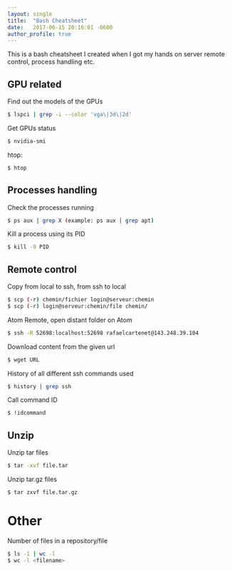 ```yaml
---
layout: single
title:  "Bash Cheatsheet"
date:   2017-06-15 20:16:01 -0600
author_profile: true
---
```


This is a bash cheatsheet I created when I got my hands on server remote control, process handling etc.

## GPU related

Find out the models of the GPUs
```sh
$ lspci | grep -i --color 'vga\|3d\|2d'
```

Get GPUs status
```sh
$ nvidia-smi
```

htop:
```sh
$ htop
```

## Processes handling

Check the processes running
```sh
$ ps aux | grep X (example: ps aux | grep apt)
```

Kill a process using its PID
```sh
$ kill -9 PID
```

## Remote control

Copy from local to ssh, from ssh to local
```sh
$ scp (-r) chemin/fichier login@serveur:chemin
$ scp (-r) login@serveur:chemin/file chemin/
```

Atom Remote, open distant folder on Atom
```sh
$ ssh -R 52698:localhost:52698 rafaelcartenet@143.248.39.104
```

Download content from the given url
```sh
$ wget URL
```

History of all different ssh commands used
```sh
$ history | grep ssh
```

Call command ID
```sh
$ !idcommand
```

## Unzip

Unzip tar files
```sh
$ tar -xvf file.tar
```

Unzip tar.gz files
```sh
$ tar zxvf file.tar.gz
```

# Other

Number of files in a repository/file
```sh
$ ls -1 | wc -l
$ wc -l <filename>
```
